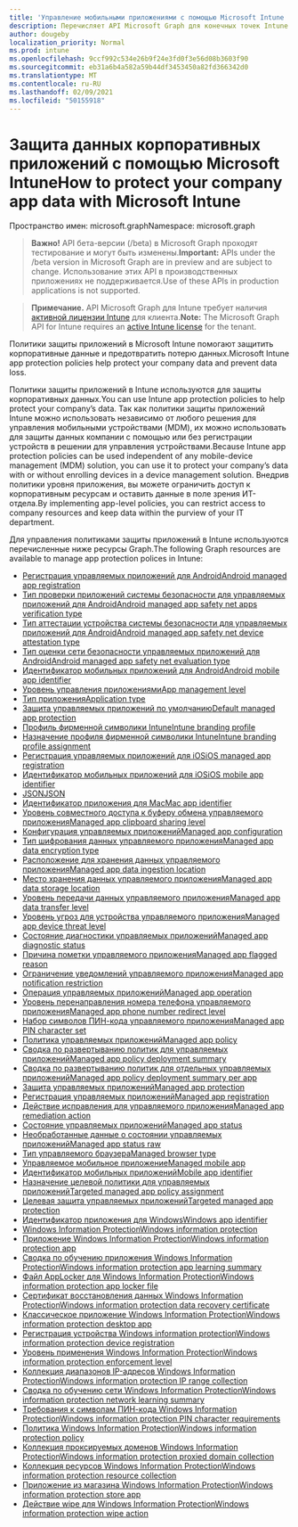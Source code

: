 ```yaml
---
title: 'Управление мобильными приложениями с помощью Microsoft Intune : API Microsoft Graph'
description: Перечисляет API Microsoft Graph для конечных точек Intune (REST), связанных с управлением мобильными приложениями (MAM) для организации клиента.
author: dougeby
localization_priority: Normal
ms.prod: intune
ms.openlocfilehash: 9ccf992c534e26b9f24e3fd0f3e56d08b3603f90
ms.sourcegitcommit: eb31a6b4a582a59b44df3453450a82fd366342d0
ms.translationtype: MT
ms.contentlocale: ru-RU
ms.lasthandoff: 02/09/2021
ms.locfileid: "50155918"
---
```

# <a name="how-to-protect-your-company-app-data-with-microsoft-intune"></a><span data-ttu-id="685ff-103">Защита данных корпоративных приложений с помощью Microsoft Intune</span><span class="sxs-lookup"><span data-stu-id="685ff-103">How to protect your company app data with Microsoft Intune</span></span>

<span data-ttu-id="685ff-104">Пространство имен: microsoft.graph</span><span class="sxs-lookup"><span data-stu-id="685ff-104">Namespace: microsoft.graph</span></span>

> <span data-ttu-id="685ff-105">**Важно!** API бета-версии (/beta) в Microsoft Graph проходят тестирование и могут быть изменены.</span><span class="sxs-lookup"><span data-stu-id="685ff-105">**Important:** APIs under the /beta version in Microsoft Graph are in preview and are subject to change.</span></span> <span data-ttu-id="685ff-106">Использование этих API в производственных приложениях не поддерживается.</span><span class="sxs-lookup"><span data-stu-id="685ff-106">Use of these APIs in production applications is not supported.</span></span>

> <span data-ttu-id="685ff-107">**Примечание.** API Microsoft Graph для Intune требует наличия [активной лицензии Intune](https://go.microsoft.com/fwlink/?linkid=839381) для клиента.</span><span class="sxs-lookup"><span data-stu-id="685ff-107">**Note:** The Microsoft Graph API for Intune requires an [active Intune license](https://go.microsoft.com/fwlink/?linkid=839381) for the tenant.</span></span>

<span data-ttu-id="685ff-108">Политики защиты приложений в Microsoft Intune помогают защитить корпоративные данные и предотвратить потерю данных.</span><span class="sxs-lookup"><span data-stu-id="685ff-108">Microsoft Intune app protection policies help protect your company data and prevent data loss.</span></span>

<span data-ttu-id="685ff-109">Политики защиты приложений в Intune используются для защиты корпоративных данных.</span><span class="sxs-lookup"><span data-stu-id="685ff-109">You can use Intune app protection policies to help protect your company’s data.</span></span> <span data-ttu-id="685ff-110">Так как политики защиты приложений Intune можно использовать независимо от любого решения для управления мобильными устройствами (MDM), их можно использовать для защиты данных компании с помощью или без регистрации устройств в решении для управления устройствами.</span><span class="sxs-lookup"><span data-stu-id="685ff-110">Because Intune app protection policies can be used independent of any mobile-device management (MDM) solution, you can use it to protect your company’s data with or without enrolling devices in a device management solution.</span></span> <span data-ttu-id="685ff-111">Внедрив политики уровня приложения, вы можете ограничить доступ к корпоративным ресурсам и оставить данные в поле зрения ИТ-отдела.</span><span class="sxs-lookup"><span data-stu-id="685ff-111">By implementing app-level policies, you can restrict access to company resources and keep data within the purview of your IT department.</span></span>

<span data-ttu-id="685ff-112">Для управления политиками защиты приложений в Intune используются перечисленные ниже ресурсы Graph.</span><span class="sxs-lookup"><span data-stu-id="685ff-112">The following Graph resources are available to manage app protection polices in Intune:</span></span>

- [<span data-ttu-id="685ff-113">Регистрация управляемых приложений для Android</span><span class="sxs-lookup"><span data-stu-id="685ff-113">Android managed app registration</span></span>](intune-mam-androidmanagedappregistration.md)
- [<span data-ttu-id="685ff-114">Тип проверки приложений системы безопасности для управляемых приложений для Android</span><span class="sxs-lookup"><span data-stu-id="685ff-114">Android managed app safety net apps verification type</span></span>](intune-mam-androidmanagedappsafetynetappsverificationtype.md)
- [<span data-ttu-id="685ff-115">Тип аттестации устройства системы безопасности для управляемых приложений для Android</span><span class="sxs-lookup"><span data-stu-id="685ff-115">Android managed app safety net device attestation type</span></span>](intune-mam-androidmanagedappsafetynetdeviceattestationtype.md)
- [<span data-ttu-id="685ff-116">Тип оценки сети безопасности управляемых приложений для Android</span><span class="sxs-lookup"><span data-stu-id="685ff-116">Android managed app safety net evaluation type</span></span>](intune-mam-androidmanagedappsafetynetevaluationtype.md)
- [<span data-ttu-id="685ff-117">Идентификатор мобильных приложений для Android</span><span class="sxs-lookup"><span data-stu-id="685ff-117">Android mobile app identifier</span></span>](intune-mam-androidmobileappidentifier.md)
- [<span data-ttu-id="685ff-118">Уровень управления приложениями</span><span class="sxs-lookup"><span data-stu-id="685ff-118">App management level</span></span>](intune-mam-appmanagementlevel.md)
- [<span data-ttu-id="685ff-119">Тип приложения</span><span class="sxs-lookup"><span data-stu-id="685ff-119">Application type</span></span>](intune-wip-applicationtype.md)
- [<span data-ttu-id="685ff-120">Защита управляемых приложений по умолчанию</span><span class="sxs-lookup"><span data-stu-id="685ff-120">Default managed app protection</span></span>](intune-mam-defaultmanagedappprotection.md)
- [<span data-ttu-id="685ff-121">Профиль фирменной символики Intune</span><span class="sxs-lookup"><span data-stu-id="685ff-121">Intune branding profile</span></span>](intune-wip-intunebrandingprofile.md)
- [<span data-ttu-id="685ff-122">Назначение профиля фирменной символики Intune</span><span class="sxs-lookup"><span data-stu-id="685ff-122">Intune branding profile assignment</span></span>](intune-wip-intunebrandingprofileassignment.md)
- [<span data-ttu-id="685ff-123">Регистрация управляемых приложений для iOS</span><span class="sxs-lookup"><span data-stu-id="685ff-123">iOS managed app registration</span></span>](intune-mam-iosmanagedappregistration.md)
- [<span data-ttu-id="685ff-124">Идентификатор мобильных приложений для iOS</span><span class="sxs-lookup"><span data-stu-id="685ff-124">iOS mobile app identifier</span></span>](intune-mam-iosmobileappidentifier.md)
- [<span data-ttu-id="685ff-125">JSON</span><span class="sxs-lookup"><span data-stu-id="685ff-125">JSON</span></span>](intune-mam-json.md)
- [<span data-ttu-id="685ff-126">Идентификатор приложения для Mac</span><span class="sxs-lookup"><span data-stu-id="685ff-126">Mac app identifier</span></span>](intune-mam-macappidentifier.md)
- [<span data-ttu-id="685ff-127">Уровень совместного доступа к буферу обмена управляемого приложения</span><span class="sxs-lookup"><span data-stu-id="685ff-127">Managed app clipboard sharing level</span></span>](intune-mam-managedappclipboardsharinglevel.md)
- [<span data-ttu-id="685ff-128">Конфигурация управляемых приложений</span><span class="sxs-lookup"><span data-stu-id="685ff-128">Managed app configuration</span></span>](intune-mam-managedappconfiguration.md)
- [<span data-ttu-id="685ff-129">Тип шифрования данных управляемого приложения</span><span class="sxs-lookup"><span data-stu-id="685ff-129">Managed app data encryption type</span></span>](intune-mam-managedappdataencryptiontype.md)
- [<span data-ttu-id="685ff-130">Расположение для хранения данных управляемого приложения</span><span class="sxs-lookup"><span data-stu-id="685ff-130">Managed app data ingestion location</span></span>](intune-mam-managedappdataingestionlocation.md)
- [<span data-ttu-id="685ff-131">Место хранения данных управляемого приложения</span><span class="sxs-lookup"><span data-stu-id="685ff-131">Managed app data storage location</span></span>](intune-mam-managedappdatastoragelocation.md)
- [<span data-ttu-id="685ff-132">Уровень передачи данных управляемого приложения</span><span class="sxs-lookup"><span data-stu-id="685ff-132">Managed app data transfer level</span></span>](intune-mam-managedappdatatransferlevel.md)
- [<span data-ttu-id="685ff-133">Уровень угроз для устройства управляемого приложения</span><span class="sxs-lookup"><span data-stu-id="685ff-133">Managed app device threat level</span></span>](intune-mam-managedappdevicethreatlevel.md)
- [<span data-ttu-id="685ff-134">Состояние диагностики управляемых приложений</span><span class="sxs-lookup"><span data-stu-id="685ff-134">Managed app diagnostic status</span></span>](intune-mam-managedappdiagnosticstatus.md)
- [<span data-ttu-id="685ff-135">Причина пометки управляемого приложения</span><span class="sxs-lookup"><span data-stu-id="685ff-135">Managed app flagged reason</span></span>](intune-mam-managedappflaggedreason.md)
- [<span data-ttu-id="685ff-136">Ограничение уведомлений управляемого приложения</span><span class="sxs-lookup"><span data-stu-id="685ff-136">Managed app notification restriction</span></span>](intune-mam-managedappnotificationrestriction.md)
- [<span data-ttu-id="685ff-137">Операция управляемых приложений</span><span class="sxs-lookup"><span data-stu-id="685ff-137">Managed app operation</span></span>](intune-mam-managedappoperation.md)
- [<span data-ttu-id="685ff-138">Уровень перенаправления номера телефона управляемого приложения</span><span class="sxs-lookup"><span data-stu-id="685ff-138">Managed app phone number redirect level</span></span>](intune-mam-managedappphonenumberredirectlevel.md)
- [<span data-ttu-id="685ff-139">Набор символов ПИН-кода управляемого приложения</span><span class="sxs-lookup"><span data-stu-id="685ff-139">Managed app PIN character set</span></span>](intune-mam-managedapppincharacterset.md)
- [<span data-ttu-id="685ff-140">Политика управляемых приложений</span><span class="sxs-lookup"><span data-stu-id="685ff-140">Managed app policy</span></span>](intune-mam-managedapppolicy.md)
- [<span data-ttu-id="685ff-141">Сводка по развертыванию политик для управляемых приложений</span><span class="sxs-lookup"><span data-stu-id="685ff-141">Managed app policy deployment summary</span></span>](intune-mam-managedapppolicydeploymentsummary.md)
- [<span data-ttu-id="685ff-142">Сводка по развертыванию политик для отдельных управляемых приложений</span><span class="sxs-lookup"><span data-stu-id="685ff-142">Managed app policy deployment summary per app</span></span>](intune-mam-managedapppolicydeploymentsummaryperapp.md)
- [<span data-ttu-id="685ff-143">Защита управляемых приложений</span><span class="sxs-lookup"><span data-stu-id="685ff-143">Managed app protection</span></span>](intune-mam-managedappprotection.md)
- [<span data-ttu-id="685ff-144">Регистрация управляемых приложений</span><span class="sxs-lookup"><span data-stu-id="685ff-144">Managed app registration</span></span>](intune-mam-managedappregistration.md)
- [<span data-ttu-id="685ff-145">Действие исправления для управляемого приложения</span><span class="sxs-lookup"><span data-stu-id="685ff-145">Managed app remediation action</span></span>](intune-mam-managedappremediationaction.md)
- [<span data-ttu-id="685ff-146">Состояние управляемых приложений</span><span class="sxs-lookup"><span data-stu-id="685ff-146">Managed app status</span></span>](intune-mam-managedappstatus.md)
- [<span data-ttu-id="685ff-147">Необработанные данные о состоянии управляемых приложений</span><span class="sxs-lookup"><span data-stu-id="685ff-147">Managed app status raw</span></span>](intune-mam-managedappstatusraw.md)
- [<span data-ttu-id="685ff-148">Тип управляемого браузера</span><span class="sxs-lookup"><span data-stu-id="685ff-148">Managed browser type</span></span>](intune-mam-managedbrowsertype.md)
- [<span data-ttu-id="685ff-149">Управляемое мобильное приложение</span><span class="sxs-lookup"><span data-stu-id="685ff-149">Managed mobile app</span></span>](intune-mam-managedmobileapp.md)
- [<span data-ttu-id="685ff-150">Идентификатор мобильных приложений</span><span class="sxs-lookup"><span data-stu-id="685ff-150">Mobile app identifier</span></span>](intune-mam-mobileappidentifier.md)
- [<span data-ttu-id="685ff-151">Назначение целевой политики для управляемых приложений</span><span class="sxs-lookup"><span data-stu-id="685ff-151">Targeted managed app policy assignment</span></span>](intune-mam-targetedmanagedapppolicyassignment.md)
- [<span data-ttu-id="685ff-152">Целевая защита управляемых приложений</span><span class="sxs-lookup"><span data-stu-id="685ff-152">Targeted managed app protection</span></span>](intune-mam-targetedmanagedappprotection.md)
- [<span data-ttu-id="685ff-153">Идентификатор приложения для Windows</span><span class="sxs-lookup"><span data-stu-id="685ff-153">Windows app identifier</span></span>](intune-mam-windowsappidentifier.md)
- [<span data-ttu-id="685ff-154">Windows Information Protection</span><span class="sxs-lookup"><span data-stu-id="685ff-154">Windows information protection</span></span>](intune-mam-windowsinformationprotection.md)
- [<span data-ttu-id="685ff-155">Приложение Windows Information Protection</span><span class="sxs-lookup"><span data-stu-id="685ff-155">Windows information protection app</span></span>](intune-mam-windowsinformationprotectionapp.md)
- [<span data-ttu-id="685ff-156">Сводка по обучению приложения Windows Information Protection</span><span class="sxs-lookup"><span data-stu-id="685ff-156">Windows information protection app learning summary</span></span>](intune-wip-windowsinformationprotectionapplearningsummary.md)
- [<span data-ttu-id="685ff-157">Файл AppLocker для Windows Information Protection</span><span class="sxs-lookup"><span data-stu-id="685ff-157">Windows information protection app locker file</span></span>](intune-mam-windowsinformationprotectionapplockerfile.md)
- [<span data-ttu-id="685ff-158">Сертификат восстановления данных Windows Information Protection</span><span class="sxs-lookup"><span data-stu-id="685ff-158">Windows information protection data recovery certificate</span></span>](intune-mam-windowsinformationprotectiondatarecoverycertificate.md)
- [<span data-ttu-id="685ff-159">Классическое приложение Windows Information Protection</span><span class="sxs-lookup"><span data-stu-id="685ff-159">Windows information protection desktop app</span></span>](intune-mam-windowsinformationprotectiondesktopapp.md)
- [<span data-ttu-id="685ff-160">Регистрация устройства Windows information protection</span><span class="sxs-lookup"><span data-stu-id="685ff-160">Windows information protection device registration</span></span>](intune-mam-windowsinformationprotectiondeviceregistration.md)
- [<span data-ttu-id="685ff-161">Уровень применения Windows Information Protection</span><span class="sxs-lookup"><span data-stu-id="685ff-161">Windows information protection enforcement level</span></span>](intune-mam-windowsinformationprotectionenforcementlevel.md)
- [<span data-ttu-id="685ff-162">Коллекция диапазонов IP-адресов Windows Information Protection</span><span class="sxs-lookup"><span data-stu-id="685ff-162">Windows information protection IP range collection</span></span>](intune-mam-windowsinformationprotectioniprangecollection.md)
- [<span data-ttu-id="685ff-163">Сводка по обучению сети Windows Information Protection</span><span class="sxs-lookup"><span data-stu-id="685ff-163">Windows information protection network learning summary</span></span>](intune-wip-windowsinformationprotectionnetworklearningsummary.md)
- [<span data-ttu-id="685ff-164">Требования к символам ПИН-кода Windows Information Protection</span><span class="sxs-lookup"><span data-stu-id="685ff-164">Windows information protection PIN character requirements</span></span>](intune-mam-windowsinformationprotectionpincharacterrequirements.md)
- [<span data-ttu-id="685ff-165">Политика Windows Information Protection</span><span class="sxs-lookup"><span data-stu-id="685ff-165">Windows information protection policy</span></span>](intune-mam-windowsinformationprotectionpolicy.md)
- [<span data-ttu-id="685ff-166">Коллекция проксируемых доменов Windows Information Protection</span><span class="sxs-lookup"><span data-stu-id="685ff-166">Windows information protection proxied domain collection</span></span>](intune-mam-windowsinformationprotectionproxieddomaincollection.md)
- [<span data-ttu-id="685ff-167">Коллекция ресурсов Windows Information Protection</span><span class="sxs-lookup"><span data-stu-id="685ff-167">Windows information protection resource collection</span></span>](intune-mam-windowsinformationprotectionresourcecollection.md)
- [<span data-ttu-id="685ff-168">Приложение из магазина Windows Information Protection</span><span class="sxs-lookup"><span data-stu-id="685ff-168">Windows information protection store app</span></span>](intune-mam-windowsinformationprotectionstoreapp.md)
- [<span data-ttu-id="685ff-169">Действие wipe для Windows Information Protection</span><span class="sxs-lookup"><span data-stu-id="685ff-169">Windows information protection wipe action</span></span>](intune-mam-windowsinformationprotectionwipeaction.md)